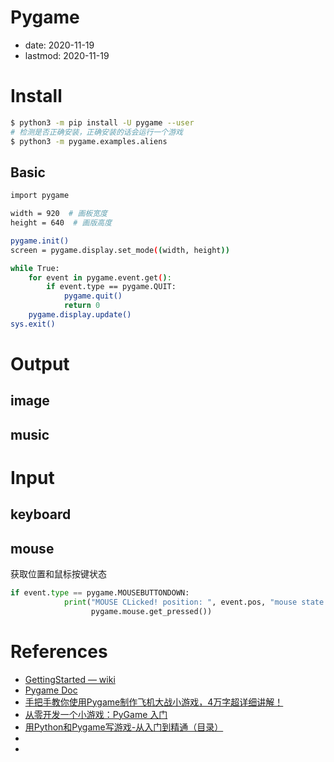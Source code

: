 # Pygame
- date: 2020-11-19
- lastmod: 2020-11-19

# Install
```bash
$ python3 -m pip install -U pygame --user
# 检测是否正确安装，正确安装的话会运行一个游戏
$ python3 -m pygame.examples.aliens
```
## Basic
```bash
import pygame

width = 920  # 画板宽度
height = 640  # 画版高度

pygame.init()
screen = pygame.display.set_mode((width, height))

while True:
    for event in pygame.event.get():
        if event.type == pygame.QUIT:
            pygame.quit()
            return 0
    pygame.display.update()
sys.exit()
```
# Output
## 
## image

## music

# Input
## keyboard
                 

## mouse
获取位置和鼠标按键状态
```python
if event.type == pygame.MOUSEBUTTONDOWN:
            print("MOUSE CLicked! position: ", event.pos, "mouse state:",
                  pygame.mouse.get_pressed())
``` 
# References
- [GettingStarted — wiki](https://www.pygame.org/wiki/GettingStarted)
- [Pygame Doc](https://www.pygame.org/docs/)
- [手把手教你使用Pygame制作飞机大战小游戏，4万字超详细讲解！](https://cloud.tencent.com/developer/article/1651631)
- [从零开发一个小游戏：PyGame 入门](https://codingpy.com/article/pygame-a-primer-by-real-python/)
- [用Python和Pygame写游戏-从入门到精通（目录）](https://eyehere.net/2011/python-pygame-novice-professional-index/)
- []()
- []()